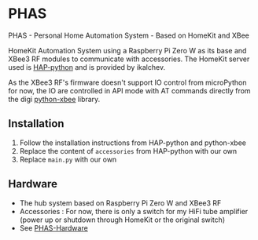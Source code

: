 # PHAS
PHAS - Personal Home Automation System - Based on HomeKit and XBee

HomeKit Automation System using a Raspberry Pi Zero W as its base and XBee3 RF modules to communicate with accessories.
The HomeKit server used is [HAP-python](https://github.com/ikalchev/HAP-python/) and is provided by ikalchev. 

As the XBee3 RF's firmware doesn't support IO control from microPython for now, the IO are controlled in API mode with AT commands directly from the digi [python-xbee](https://github.com/digidotcom/python-xbee) library.

## Installation
1. Follow the installation instructions from HAP-python and python-xbee
2. Replace the content of ```accessories``` from HAP-python with our own
3. Replace ```main.py``` with our own

## Hardware
- The hub system based on Raspberry Pi Zero W and XBee3 RF
- Accessories : For now, there is only a switch for my HiFi tube amplifier (power up or shutdown through HomeKit or the original switch)
- See [PHAS-Hardware](https://github.com/aronisch/PHAS-Hardware)
